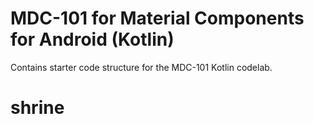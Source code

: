 # MDC-101 for Material Components for Android (Kotlin)

Contains starter code structure for the MDC-101 Kotlin codelab.
# shrine
